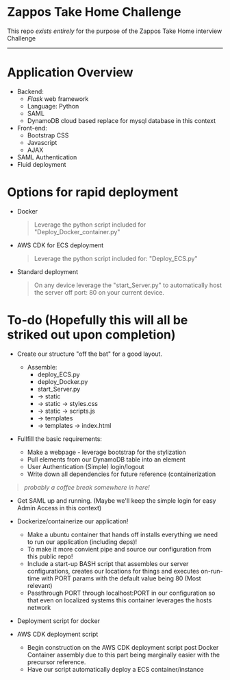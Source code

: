 

# Zappos Take Home Challenge
This repo *exists entirely* for the purpose of the Zappos Take Home interview Challenge 

_____

# **Application Overview**
* Backend:
    - *Flask* web framework
    - Language: Python
    - SAML
    - DynamoDB cloud based replace for mysql database in this context
* Front-end:
    - Bootstrap CSS
    - Javascript
    - AJAX
* SAML Authentication
* Fluid deployment

# Options for rapid deployment
  - Docker
    > Leverage the python script included for "Deploy_Docker_container.py"
  - AWS CDK for ECS deployment
    > Leverage the python script included for: "Deploy_ECS.py"
  - Standard deployment
    > On any device leverage the "start_Server.py" to automatically host the server off port: 80 on your current device.
# To-do (Hopefully this will all be striked out upon completion)

  * Create our structure "off the bat" for a good layout.
      - Assemble:
        * deploy_ECS.py
        * deploy_Docker.py
        * start_Server.py
        *   -> static
        *   -> static -> styles.css
        *   -> static -> scripts.js
        *   -> templates
        *   -> templates -> index.html
  
  * Fullfill the basic requirements:
      - Make a webpage - leverage bootstrap for the stylization
      - Pull elements from our DynamoDB table into an element
      - User Authentication (Simple) login/logout
      - Write down all dependencies for future reference (containerization

> *probably a coffee break somewhere in here!*

  * Get SAML up and running. (Maybe we'll keep the simple login for easy Admin Access in this context)
    
  * Dockerize/containerize our application!
      - Make a ubuntu container that hands off installs everything we need to run our application (including deps)!
      - To make it more convient pipe and source our configuration from this public repo!
      - Include a start-up BASH script that assembles our server configurations, creates our locations for things and executes on-run-time with PORT params with the default value being 80 (Most relevant)
      - Passthrough PORT through localhost:PORT in our configuration so that even on localized systems this container leverages the hosts network
  * Deployment script for docker
    
  * AWS CDK deployment script
      - Begin construction on the AWS CDK deployment script post Docker Container assembly due to this part being marginally easier with the precursor reference.
      - Have our script automatically deploy a ECS container/instance
  

